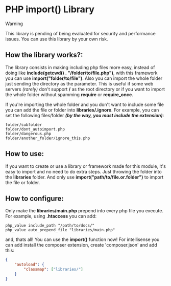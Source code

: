 # PHP import() Library

> [!WARNING]
> This library is pending of being evaluated for security and performance issues. You can use this library by your own risk.

## How the library works?:

The library consists in making including php files more easy, instead
of doing like **include(getcwd() . "/folder/to/file.php")**, with this
framework you can use **import("folder/to/file")**. Also you can import
the whole folder just sending the directory as the parameter. This is
useful if some web servers _(rarely)_ don't support **/** as the root directory
or if you want to import the whole folder without spamming __require__ or 
__require_once__.

If you're importing the whole folder and you don't want to include some
file you can add the file or folder into __libraries/.ignore__. For example, you can
set the following files/folder ***(by the way, you must include the extension)***:
```
folder/subfolder
folder/dont_autoimport.php
folder/dangerous.php
folder/another_folder/ignore_this.php
```
## How to use:

If you want to create or use a library or framework made for this module, it's easy
to import and no need to do extra steps. Just throwing the folder into the
__libraries__ folder. And only use __import("path/to/file.or.folder")__ to import the
file or folder.

## How to configure:

Only make the __libraries/main.php__ prepend into every php file you execute.
For example, using __.htaccess__ you can add:
```
php_value include_path "/path/to/docs/"
php_value auto_prepend_file "libraries/main.php"
```
and, thats all! You can use the __import()__ function now! For intellisense you
can add install the composer extension, create 'composer.json' and add this:
```json
{
    "autoload": {
        "classmap": ["libraries/"]
    }
}
```
